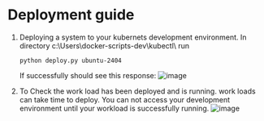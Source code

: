 # Deployment guide

1. Deploying a system to your kubernets development environment.
   In directory c:\Users<home directory>\docker-scripts-dev\kubectl\ run
   ```
   python deploy.py ubuntu-2404
   ```
   If successfully should see this response:
   ![image](https://github.com/user-attachments/assets/4a1deb60-9d6d-4a2a-b24f-b04463ffdc3c)

2. To Check the work load has been deployed and is running.
   work loads can take time to deploy.  You can not access your development environment until your workload is successfully running.
   ![image](https://github.com/user-attachments/assets/74ee5497-9aef-4a65-a12d-78451098208c)

   
 

